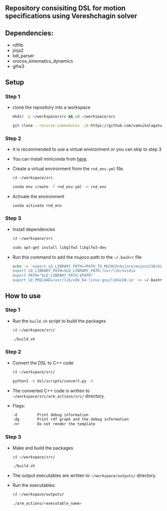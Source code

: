 ## Repository consisiting DSL for motion specifications using Vereshchagin solver

## Dependencies:
- rdflib
- jinja2
- kdl_parser
- orocos_kinematics_dynamics
- glfw3

## Setup

### Step 1

- clone the repository into a workspace 

    ```bash
    mkdir -p ~/workspace/src && cd ~/workspace/src

    git clone --recurse-submodules -j8 https://github.com/vamsikalagaturu/ms-vs-dsl.git .
    ```

### Step 2
    
- It is recommended to use a virtual environment or you can skip to step 3
- You can install miniconda from [here](https://docs.conda.io/en/latest/miniconda.html).
- Create a virtual environment from the `rnd_env.yml` file.
    
    ```bash
    cd ~/workspace/src

    conda env create -f rnd_env.yml -n rnd_env
    ```
- Activate the environment

    ```bash
    conda activate rnd_env
    ```

### Step 3

- Install dependencies

    ```bash
    cd ~/workspace/src

    sudo apt-get install libglfw3 libglfw3-dev
    ```

- Run this command to add the mujoco path to the `~/.bashrc` file
    ```bash
    echo -e 'export LD_LIBRARY_PATH=<PATH_TO_MUJOCO>mujoco/mujoco210/bin 
    export LD_LIBRARY_PATH=$LD_LIBRARY_PATH:/usr/lib/nvidia 
    export PATH="$LD_LIBRARY_PATH:$PATH" 
    export LD_PRELOAD=/usr/lib/x86_64-linux-gnu/libGLEW.so' >> ~/.bashrc
    ```


## How to use

### Step 1

- Run the `build.sh` script to build the packages

    ```bash
    cd ~/workspace/src/

    ./build.sh
    ```

### Step 2

- Convert the DSL to C++ code

    ```bash
    cd ~/workspace/src/

    python3 -m dsl/scripts/convert.py -d
    ```
- The converted C++ code is written to `~/workspace/src/arm_actions/src/` directory.
- Flags:
    ```bash
    -d         Print debug information
    -dg        Print rdf graph and the debug information
    -nr        Do not render the template 
    ```

### Step 3

- Make and build the packages
  
    ```bash
    cd ~/workspace/src/

    ./build.sh
    ```

- The output executables are written to `~/workspace/outputs/` directory.
 
- Run the executables:

    ```bash
    cd ~/workspace/outputs/

    ./arm_actions/<executable_name>
    ```